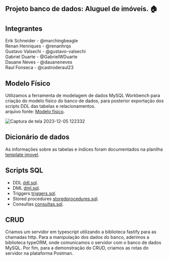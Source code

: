 ## Projeto banco de dados: Aluguel de imóveis. 🏠

## Integrantes
Erik Schneider - @marchingbeagle<br>
Renan Henriques - @renanhrqs<br>
Gustavo Valsechi - @gustavo-valsechi<br>
Gabriel Duarte - @GabrielWDuarte<br>
Dauane Neves - @dauaneneves<br>
Raul Fonseca - @castroderaul23

## Modelo Físico

Utilizamos a ferramenta de modelagem de dados MySQL Workbench para criação do modelo físico do banco de dados, para posterior exportação dos scripts DDL das tabelas e relacionamentos.<br>
arquivo fonte: [Modelo físico](https://github.com/marchingbeagle/projeto-final-bd2-aluguel-imoveis/blob/main/SQL/modelofisico.mwb).


![Captura de tela 2023-12-05 122332](https://github.com/marchingbeagle/projeto-final-bd2-aluguel-imoveis/assets/110925995/c51d5ae4-6626-4909-8417-ffa38577fd46)


## Dicionário de dados
As informações sobre as tabelas e índices foram documentados na planilha [template imovel](https://github.com/marchingbeagle/projeto-final-bd2-aluguel-imoveis/blob/main/dicionario_dados_locadora_im%C3%B3vel.xlsx).

## Scripts SQL
+ DDL [ddl.sql](https://github.com/marchingbeagle/projeto-final-bd2-aluguel-imoveis/blob/main/SQL/comandos%20ddl.sql).
+ DML [dml.sql](https://github.com/marchingbeagle/projeto-final-bd2-aluguel-imoveis/blob/main/SQL/comandos_dml.sql).
+ Triggers [triggers.sql](https://github.com/marchingbeagle/projeto-final-bd2-aluguel-imoveis/blob/main/SQL/trigger.sql).
+ Stored procedures [storedprocedures.sql](https://github.com/marchingbeagle/projeto-final-bd2-aluguel-imoveis/blob/main/SQL/sprocedure_imoveis_disponiveis.sql).
+ Consultas [consultas.sql](https://github.com/marchingbeagle/projeto-final-bd2-aluguel-imoveis/blob/main/SQL/consultas_de_negocio.sql).



## CRUD
Criamos um servidor em typescript utilizando a biblioteca fastify para as chamadas http. 
Para a manipulação dos dados do banco, aderimos a biblioteca typeORM, onde comunicamos o servidor com o banco de dados MySQL. 
Por fim, para a demonstração do CRUD, criamos as rotas do servidor na plataforma Postman.
